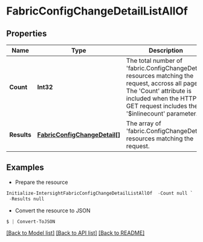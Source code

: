 # FabricConfigChangeDetailListAllOf
## Properties

Name | Type | Description | Notes
------------ | ------------- | ------------- | -------------
**Count** | **Int32** | The total number of &#39;fabric.ConfigChangeDetail&#39; resources matching the request, accross all pages. The &#39;Count&#39; attribute is included when the HTTP GET request includes the &#39;$inlinecount&#39; parameter. | [optional] 
**Results** | [**FabricConfigChangeDetail[]**](FabricConfigChangeDetail.md) | The array of &#39;fabric.ConfigChangeDetail&#39; resources matching the request. | [optional] 

## Examples

- Prepare the resource
```powershell
Initialize-IntersightFabricConfigChangeDetailListAllOf  -Count null `
 -Results null
```

- Convert the resource to JSON
```powershell
$ | Convert-ToJSON
```

[[Back to Model list]](../README.md#documentation-for-models) [[Back to API list]](../README.md#documentation-for-api-endpoints) [[Back to README]](../README.md)

